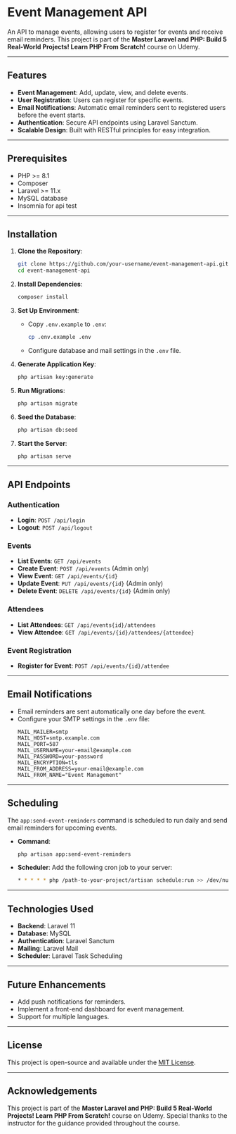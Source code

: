 # Event Management API

An API to manage events, allowing users to register for events and receive email reminders. This project is part of the **Master Laravel and PHP: Build 5 Real-World Projects! Learn PHP From Scratch!** course on Udemy.

---

## Features

- **Event Management**: Add, update, view, and delete events.
- **User Registration**: Users can register for specific events.
- **Email Notifications**: Automatic email reminders sent to registered users before the event starts.
- **Authentication**: Secure API endpoints using Laravel Sanctum.
- **Scalable Design**: Built with RESTful principles for easy integration.

---

## Prerequisites

- PHP >= 8.1
- Composer
- Laravel >= 11.x
- MySQL database
- Insomnia for api test

---

## Installation

1. **Clone the Repository**:
   ```bash
   git clone https://github.com/your-username/event-management-api.git
   cd event-management-api
   ```

2. **Install Dependencies**:
   ```bash
   composer install
   ```

3. **Set Up Environment**:
   - Copy `.env.example` to `.env`:
     ```bash
     cp .env.example .env
     ```
   - Configure database and mail settings in the `.env` file.

4. **Generate Application Key**:
   ```bash
   php artisan key:generate
   ```

5. **Run Migrations**:
   ```bash
   php artisan migrate
   ```

6. **Seed the Database**:
   ```bash
   php artisan db:seed
   ```

7. **Start the Server**:
   ```bash
   php artisan serve
   ```

---

## API Endpoints

### Authentication
- **Login**: `POST /api/login`
- **Logout**: `POST /api/logout`

### Events
- **List Events**: `GET /api/events`
- **Create Event**: `POST /api/events` (Admin only)
- **View Event**: `GET /api/events/{id}`
- **Update Event**: `PUT /api/events/{id}` (Admin only)
- **Delete Event**: `DELETE /api/events/{id}` (Admin only)

### Attendees
- **List Attendees**: `GET /api/events{id}/attendees`
- **View Attendee**: `GET /api/events/{id}/attendees/{attendee}`

### Event Registration
- **Register for Event**: `POST /api/events/{id}/attendee`

---

## Email Notifications

- Email reminders are sent automatically one day before the event.
- Configure your SMTP settings in the `.env` file:
  ```env
  MAIL_MAILER=smtp
  MAIL_HOST=smtp.example.com
  MAIL_PORT=587
  MAIL_USERNAME=your-email@example.com
  MAIL_PASSWORD=your-password
  MAIL_ENCRYPTION=tls
  MAIL_FROM_ADDRESS=your-email@example.com
  MAIL_FROM_NAME="Event Management"
  ```

---

## Scheduling

The `app:send-event-reminders` command is scheduled to run daily and send email reminders for upcoming events.

- **Command**:
  ```bash
  php artisan app:send-event-reminders
  ```

- **Scheduler**:
  Add the following cron job to your server:
  ```bash
  * * * * * php /path-to-your-project/artisan schedule:run >> /dev/null 2>&1
  ```

---


## Technologies Used

- **Backend**: Laravel 11
- **Database**: MySQL
- **Authentication**: Laravel Sanctum
- **Mailing**: Laravel Mail
- **Scheduler**: Laravel Task Scheduling

---

## Future Enhancements

- Add push notifications for reminders.
- Implement a front-end dashboard for event management.
- Support for multiple languages.

---

## License

This project is open-source and available under the [MIT License](LICENSE).

---

## Acknowledgements

This project is part of the **Master Laravel and PHP: Build 5 Real-World Projects! Learn PHP From Scratch!** course on Udemy. Special thanks to the instructor for the guidance provided throughout the course.

